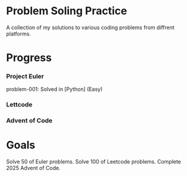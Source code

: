 # Problem Soling Practice

A collection of my solutions to various coding problems from diffrent platforms.

# Progress

### Project Euler

problem-001: Solved in [Python] (Easy)

### Lettcode


### Advent of Code


# Goals

Solve 50 of Euler problems.
Solve 100 of Leetcode problems.
Complete 2025 Advent of Code.

